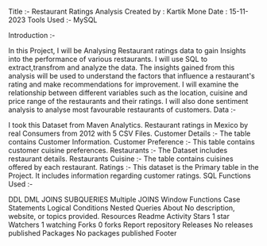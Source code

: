 Title :- Restaurant Ratings Analysis Created by : Kartik Mone Date : 15-11-2023 Tools Used :- MySQL

Introduction :-

In this Project, I will be Analysing Restaurant ratings data to gain Insights into the performance of various restaurants.
I will use SQL to extract,transfrom and analyze the data.
The insights gained from this analysis will be used to understand the factors that influence a restaurant's rating and make recommendations for improvement.
I will examine the relationship between different variables such as the location, cuisine and price range of the restaurants and their ratings.
I will also done sentiment analysis to analyse most favourable restaurants of customers.
Data :-

I took this Dataset from Maven Analytics. Restaurant ratings in Mexico by real Consumers from 2012 with 5 CSV Files.
Customer Details :- The table contains Customer Information.
Customer Preference :- This table contains customer cuisine preferences.
Restaurants :- The Dataset includes restaurant details.
Restaurants Cuisine :- The table contains cuisines offered by each restaurant.
Ratings :- This dataset is the Primary table in the Project. It includes information regarding customer ratings.
SQL Functions Used :-

DDL
DML
JOINS
SUBQUERIES
Multiple JOINS
Window Functions
Case Statements
Logical Conditions
Nested Queries
About
No description, website, or topics provided.
Resources
 Readme
 Activity
Stars
 1 star
Watchers
 1 watching
Forks
 0 forks
Report repository
Releases
No releases published
Packages
No packages published
Footer
